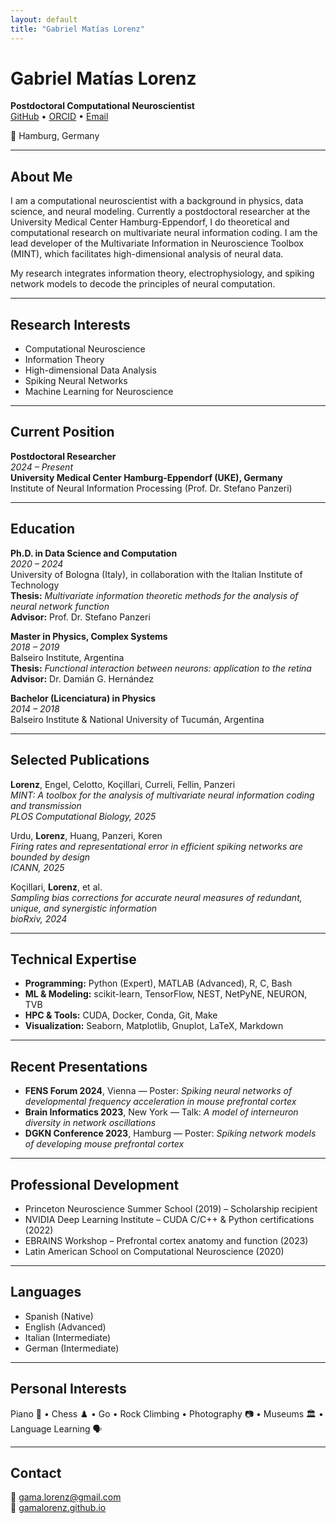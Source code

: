 ```yaml
---
layout: default
title: "Gabriel Matías Lorenz"
---
```


# Gabriel Matías Lorenz

**Postdoctoral Computational Neuroscientist**  
[GitHub](https://github.com/gamalorenz) • [ORCID](https://orcid.org/0009-0006-3129-906X) • [Email](mailto:gama.lorenz@gmail.com)

📍 Hamburg, Germany

---

## About Me

I am a computational neuroscientist with a background in physics, data science, and neural modeling. Currently a postdoctoral researcher at the University Medical Center Hamburg-Eppendorf, I do theoretical and computational research on multivariate neural information coding. I am the lead developer of the Multivariate Information in Neuroscience Toolbox (MINT), which facilitates high-dimensional analysis of neural data.

My research integrates information theory, electrophysiology, and spiking network models to decode the principles of neural computation.

---

## Research Interests

- Computational Neuroscience
- Information Theory  
- High-dimensional Data Analysis  
- Spiking Neural Networks  
- Machine Learning for Neuroscience

---

## Current Position

**Postdoctoral Researcher**  
*2024 – Present*  
**University Medical Center Hamburg-Eppendorf (UKE), Germany**  
Institute of Neural Information Processing (Prof. Dr. Stefano Panzeri)  

---

## Education

**Ph.D. in Data Science and Computation**  
*2020 – 2024*  
University of Bologna (Italy), in collaboration with the Italian Institute of Technology  
**Thesis:** *Multivariate information theoretic methods for the analysis of neural network function*  
**Advisor:** Prof. Dr. Stefano Panzeri

**Master in Physics, Complex Systems**  
*2018 – 2019*  
Balseiro Institute, Argentina  
**Thesis:** *Functional interaction between neurons: application to the retina*  
**Advisor:** Dr. Damián G. Hernández

**Bachelor (Licenciatura) in Physics**  
*2014 – 2018*  
Balseiro Institute & National University of Tucumán, Argentina

---

## Selected Publications

**Lorenz**, Engel, Celotto, Koçillari, Curreli, Fellin, Panzeri  
*MINT: A toolbox for the analysis of multivariate neural information coding and transmission*  
*PLOS Computational Biology, 2025*

Urdu, **Lorenz**, Huang, Panzeri, Koren  
*Firing rates and representational error in efficient spiking networks are bounded by design*  
*ICANN, 2025*

Koçillari, **Lorenz**, et al.  
*Sampling bias corrections for accurate neural measures of redundant, unique, and synergistic information*  
*bioRxiv, 2024*

---

## Technical Expertise

- **Programming:** Python (Expert), MATLAB (Advanced), R, C, Bash  
- **ML & Modeling:** scikit-learn, TensorFlow, NEST, NetPyNE, NEURON, TVB  
- **HPC & Tools:** CUDA, Docker, Conda, Git, Make  
- **Visualization:** Seaborn, Matplotlib, Gnuplot, LaTeX, Markdown  

---

## Recent Presentations

- **FENS Forum 2024**, Vienna — Poster: *Spiking neural networks of developmental frequency acceleration in mouse prefrontal cortex*  
- **Brain Informatics 2023**, New York — Talk: *A model of interneuron diversity in network oscillations*  
- **DGKN Conference 2023**, Hamburg — Poster: *Spiking network models of developing mouse prefrontal cortex*

---

## Professional Development

- Princeton Neuroscience Summer School (2019) – Scholarship recipient  
- NVIDIA Deep Learning Institute – CUDA C/C++ & Python certifications (2022)  
- EBRAINS Workshop – Prefrontal cortex anatomy and function (2023)  
- Latin American School on Computational Neuroscience (2020)

---

## Languages

- Spanish (Native)  
- English (Advanced)  
- Italian (Intermediate)  
- German (Intermediate)

---

## Personal Interests

Piano 🎹 • Chess ♟️ • Go • Rock Climbing • Photography 📷 • Museums 🏛️ • Language Learning 🗣️

---

## Contact

📧 [gama.lorenz@gmail.com](mailto:gama.lorenz@gmail.com)  
🔗 [gamalorenz.github.io](https://gamalorenz.github.io)